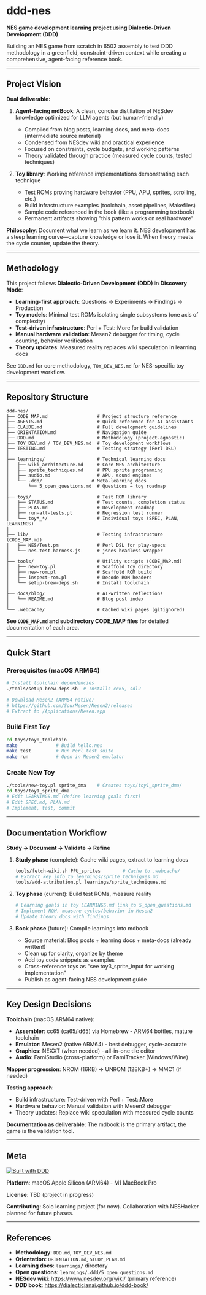 # ddd-nes

**NES game development learning project using Dialectic-Driven Development (DDD)**

Building an NES game from scratch in 6502 assembly to test DDD methodology in a greenfield, constraint-driven context while creating a comprehensive, agent-facing reference book.

---

## Project Vision

**Dual deliverable:**

1. **Agent-facing mdBook**: A clean, concise distillation of NESdev knowledge optimized for LLM agents (but human-friendly)
   - Compiled from blog posts, learning docs, and meta-docs (intermediate source material)
   - Condensed from NESdev wiki and practical experience
   - Focused on constraints, cycle budgets, and working patterns
   - Theory validated through practice (measured cycle counts, tested techniques)

2. **Toy library**: Working reference implementations demonstrating each technique
   - Test ROMs proving hardware behavior (PPU, APU, sprites, scrolling, etc.)
   - Build infrastructure examples (toolchain, asset pipelines, Makefiles)
   - Sample code referenced in the book (like a programming textbook)
   - Permanent artifacts showing "this pattern works on real hardware"

**Philosophy**: Document what we learn as we learn it. NES development has a steep learning curve—capture knowledge or lose it. When theory meets the cycle counter, update the theory.

---

## Methodology

This project follows **Dialectic-Driven Development (DDD)** in **Discovery Mode**:

- **Learning-first approach**: Questions → Experiments → Findings → Production
- **Toy models**: Minimal test ROMs isolating single subsystems (one axis of complexity)
- **Test-driven infrastructure**: Perl + Test::More for build validation
- **Manual hardware validation**: Mesen2 debugger for timing, cycle counting, behavior verification
- **Theory updates**: Measured reality replaces wiki speculation in learning docs

See `DDD.md` for core methodology, `TOY_DEV_NES.md` for NES-specific toy development workflow.

---

## Repository Structure

```
ddd-nes/
├── CODE_MAP.md                  # Project structure reference
├── AGENTS.md                    # Quick reference for AI assistants
├── CLAUDE.md                    # Full development guidelines
├── ORIENTATION.md               # Navigation guide
├── DDD.md                       # Methodology (project-agnostic)
├── TOY_DEV.md / TOY_DEV_NES.md  # Toy development workflows
├── TESTING.md                   # Testing strategy (Perl DSL)
│
├── learnings/                   # Technical learning docs
│   ├── wiki_architecture.md     # Core NES architecture
│   ├── sprite_techniques.md     # PPU sprite programming
│   ├── audio.md                 # APU, sound engines
│   └── .ddd/                  # Meta-learning docs
│       └── 5_open_questions.md  # Questions → toy roadmap
│
├── toys/                        # Test ROM library
│   ├── STATUS.md                # Test counts, completion status
│   ├── PLAN.md                  # Development roadmap
│   ├── run-all-tests.pl         # Regression test runner
│   └── toy*_*/                  # Individual toys (SPEC, PLAN, LEARNINGS)
│
├── lib/                         # Testing infrastructure (CODE_MAP.md)
│   ├── NES/Test.pm              # Perl DSL for play-specs
│   └── nes-test-harness.js      # jsnes headless wrapper
│
├── tools/                       # Utility scripts (CODE_MAP.md)
│   ├── new-toy.pl               # Scaffold toy directory
│   ├── new-rom.pl               # Scaffold ROM build
│   ├── inspect-rom.pl           # Decode ROM headers
│   └── setup-brew-deps.sh       # Install toolchain
│
├── docs/blog/                   # AI-written reflections
│   └── README.md                # Blog post index
│
└── .webcache/                   # Cached wiki pages (gitignored)
```

**See `CODE_MAP.md` and subdirectory CODE_MAP files** for detailed documentation of each area.

---

## Quick Start

### Prerequisites (macOS ARM64)
```bash
# Install toolchain dependencies
./tools/setup-brew-deps.sh  # Installs cc65, sdl2

# Download Mesen2 (ARM64 native)
# https://github.com/SourMesen/Mesen2/releases
# Extract to /Applications/Mesen.app
```

### Build First Toy
```bash
cd toys/toy0_toolchain
make              # Build hello.nes
make test         # Run Perl test suite
make run          # Open in Mesen2 emulator
```

### Create New Toy
```bash
./tools/new-toy.pl sprite_dma    # Creates toys/toy1_sprite_dma/
cd toys/toy1_sprite_dma
# Edit LEARNINGS.md (define learning goals first)
# Edit SPEC.md, PLAN.md
# Implement, test, commit
```

---

## Documentation Workflow

**Study → Document → Validate → Refine**

1. **Study phase** (complete): Cache wiki pages, extract to learning docs
   ```bash
   tools/fetch-wiki.sh PPU_sprites        # Cache to .webcache/
   # Extract key info to learnings/sprite_techniques.md
   tools/add-attribution.pl learnings/sprite_techniques.md
   ```

2. **Toy phase** (current): Build test ROMs, measure reality
   ```bash
   # Learning goals in toy LEARNINGS.md link to 5_open_questions.md
   # Implement ROM, measure cycles/behavior in Mesen2
   # Update theory docs with findings
   ```

3. **Book phase** (future): Compile learnings into mdbook
   - Source material: Blog posts + learning docs + meta-docs (already written!)
   - Clean up for clarity, organize by theme
   - Add toy code snippets as examples
   - Cross-reference toys as "see toy3_sprite_input for working implementation"
   - Publish as agent-facing NES development guide

---

## Key Design Decisions

**Toolchain** (macOS ARM64 native):
- **Assembler**: cc65 (ca65/ld65) via Homebrew - ARM64 bottles, mature toolchain
- **Emulator**: Mesen2 (native ARM64) - best debugger, cycle-accurate
- **Graphics**: NEXXT (when needed) - all-in-one tile editor
- **Audio**: FamiStudio (cross-platform) or FamiTracker (Windows/Wine)

**Mapper progression**: NROM (16KB) → UNROM (128KB+) → MMC1 (if needed)

**Testing approach**:
- Build infrastructure: Test-driven with Perl + Test::More
- Hardware behavior: Manual validation with Mesen2 debugger
- Theory updates: Replace wiki speculation with measured cycle counts

**Documentation as deliverable**: The mdbook is the primary artifact, the game is the validation tool.

---

## Meta

[![Built with DDD](https://img.shields.io/badge/built_with-DDD-blue)](https://github.com/dialecticianai/ddd-book)

**Platform**: macOS Apple Silicon (ARM64) - M1 MacBook Pro

**License**: TBD (project in progress)

**Contributing**: Solo learning project (for now). Collaboration with NESHacker planned for future phases.

---

## References

- **Methodology**: `DDD.md`, `TOY_DEV_NES.md`
- **Orientation**: `ORIENTATION.md`, `STUDY_PLAN.md`
- **Learning docs**: `learnings/` directory
- **Open questions**: `learnings/.ddd/5_open_questions.md`
- **NESdev wiki**: https://www.nesdev.org/wiki/ (primary reference)
- **DDD book**: https://dialecticianai.github.io/ddd-book/
